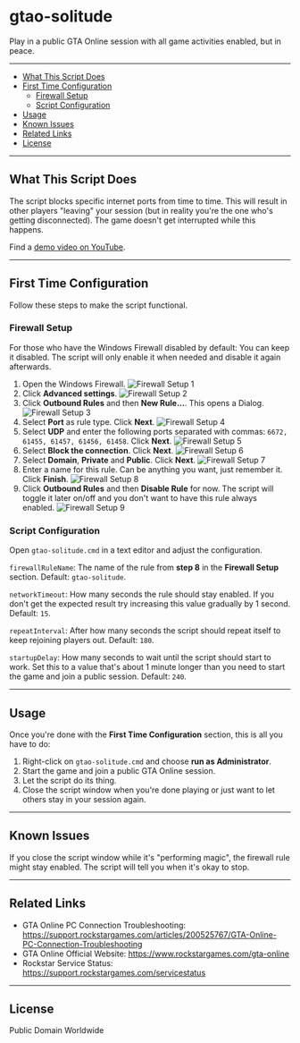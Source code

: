 # gtao-solitude

Play in a public GTA Online session with all game activities enabled, but in peace.

---

- [What This Script Does](#what-this-script-does)
- [First Time Configuration](#first-time-configuration)
  - [Firewall Setup](#firewall-setup)
  - [Script Configuration](#script-configuration)
- [Usage](#usage)
- [Known Issues](#known-issues)
- [Related Links](#related-links)
- [License](#license)

---

## What This Script Does

The script blocks specific internet ports from time to time. This will result in other players "leaving" your session (but in reality you're the one who's getting disconnected). The game doesn't get interrupted while this happens.

Find a [demo video on YouTube](https://www.youtube.com/watch?v=a0FeJ0v3LoM).

---

## First Time Configuration

Follow these steps to make the script functional.

### Firewall Setup

For those who have the Windows Firewall disabled by default: You can keep it disabled. The script will only enable it when needed and disable it again afterwards.

1. Open the Windows Firewall.
![Firewall Setup 1](doc/firewall-setup-1.jpg)
2. Click **Advanced settings**.
![Firewall Setup 2](doc/firewall-setup-2.jpg)
3. Click **Outbound Rules** and then **New Rule...**. This opens a Dialog.
![Firewall Setup 3](doc/firewall-setup-3.jpg)
4. Select **Port** as rule type. Click **Next**.
![Firewall Setup 4](doc/firewall-setup-4.jpg)
5. Select **UDP** and enter the following ports separated with commas: `6672, 61455, 61457, 61456, 61458`. Click **Next**.
![Firewall Setup 5](doc/firewall-setup-5.jpg)
6. Select **Block the connection**. Click **Next**.
![Firewall Setup 6](doc/firewall-setup-6.jpg)
7. Select **Domain**, **Private** and **Public**. Click **Next**.
![Firewall Setup 7](doc/firewall-setup-7.jpg)
8. Enter a name for this rule. Can be anything you want, just remember it. Click **Finish**.
![Firewall Setup 8](doc/firewall-setup-8.jpg)
9. Click **Outbound Rules** and then **Disable Rule** for now. The script will toggle it later on/off and you don't want to have this rule always enabled.
![Firewall Setup 9](doc/firewall-setup-9.jpg)

### Script Configuration

Open `gtao-solitude.cmd` in a text editor and adjust the configuration.

`firewallRuleName`: The name of the rule from **step 8** in the **Firewall Setup** section. Default: `gtao-solitude`.

`networkTimeout`: How many seconds the rule should stay enabled. If you don't get the expected result try increasing this value gradually by 1 second. Default: `15`.

`repeatInterval`: After how many seconds the script should repeat itself to keep rejoining players out. Default: `180`.

`startupDelay`: How many seconds to wait until the script should start to work. Set this to a value that's about 1 minute longer than you need to start the game and join a public session. Default: `240`.

---

## Usage

Once you're done with the **First Time Configuration** section, this is all you have to do:

1. Right-click on `gtao-solitude.cmd` and choose **run as Administrator**.
2. Start the game and join a public GTA Online session.
3. Let the script do its thing.
4. Close the script window when you're done playing or just want to let others stay in your session again.

---

## Known Issues

If you close the script window while it's "performing magic", the firewall rule might stay enabled. The script will tell you when it's okay to stop.

---

## Related Links

- GTA Online PC Connection Troubleshooting: <https://support.rockstargames.com/articles/200525767/GTA-Online-PC-Connection-Troubleshooting>
- GTA Online Official Website: <https://www.rockstargames.com/gta-online>
- Rockstar Service Status: <https://support.rockstargames.com/servicestatus>

---

## License

Public Domain Worldwide
